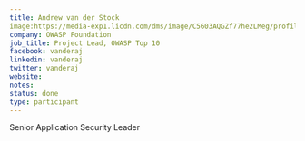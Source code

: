 ```yaml
---
title: Andrew van der Stock
image:https://media-exp1.licdn.com/dms/image/C5603AQGZf77he2LMeg/profile-displayphoto-shrink_200_200/0?e=1596672000&v=beta&t=q9w5rTMJztPj6wL40vkdB47HRkFZ9BqyvYEHoQ0hFjk
company: OWASP Foundation
job_title: Project Lead, OWASP Top 10
facebook: vanderaj
linkedin: vanderaj
twitter: vanderaj
website:
notes:
status: done
type: participant
---
```


Senior Application Security Leader
